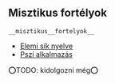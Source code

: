 ## Misztikus fortélyok

`__misztikus__fortelyok__`

- [Elemi sík nyelve](fortelyok.misztikus/elemi_sik_nyelve.md)
- [Pszí alkalmazás](fortelyok.misztikus/pszi.md)

⭕TODO: kidolgozni még⭕

